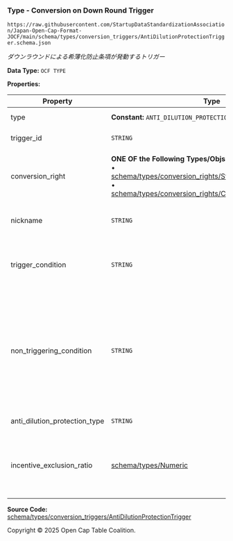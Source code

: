 ### Type - Conversion on Down Round Trigger

`https://raw.githubusercontent.com/StartupDataStandardizationAssociation/Japan-Open-Cap-Format-JOCF/main/schema/types/conversion_triggers/AntiDilutionProtectionTrigger.schema.json`

_ダウンラウンドによる希薄化防止条項が発動するトリガー_

**Data Type:** `OCF TYPE`

**Properties:**

| Property                      | Type                                                                                                                                                                                                                                                                                     | Description                                         | Required   |
| ----------------------------- | ---------------------------------------------------------------------------------------------------------------------------------------------------------------------------------------------------------------------------------------------------------------------------------------- | --------------------------------------------------- | ---------- |
| type                          | **Constant:** `ANTI_DILUTION_PROTECTION`                                                                                                                                                                                                                                                 | Scalar Constant                                     | `REQUIRED` |
| trigger_id                    | `STRING`                                                                                                                                                                                                                                                                                 | トリガーのID                                             | `REQUIRED` |
| conversion_right              | **ONE OF the Following Types/Objs:**</br>&bull; [schema/types/conversion_rights/StockClassConversionRight](../conversion_rights/StockClassConversionRight.md)</br>&bull; [schema/types/conversion_rights/ConvertibleConversionRight](../conversion_rights/ConvertibleConversionRight.md) | トリガー条件を満たした場合に発動する転換権                               | `REQUIRED` |
| nickname                      | `STRING`                                                                                                                                                                                                                                                                                 | トリガーのニックネーム                                         | -          |
| trigger_condition             | `STRING`                                                                                                                                                                                                                                                                                 | 希薄化防止が発動可能となる条件を説明する法的な文言                           | -          |
| non_triggering_condition      | `STRING`                                                                                                                                                                                                                                                                                 | 希薄化防止が発動可能となる条件を満たした上で、希薄化防止による転換を実施しない条件を説明する法的な文言 | -          |
| anti_dilution_protection_type | `STRING`                                                                                                                                                                                                                                                                                 | 希薄化防止種別                                             | `REQUIRED` |
| incentive_exclusion_ratio     | [schema/types/Numeric](../Numeric.md)                                                                                                                                                                                                                                                    | 希薄化防止対象から除外される従業員インセンティブの比率                         | -          |

**Source Code:** [schema/types/conversion_triggers/AntiDilutionProtectionTrigger](../../../../../schema/types/conversion_triggers/AntiDilutionProtectionTrigger.schema.json)

Copyright © 2025 Open Cap Table Coalition.
